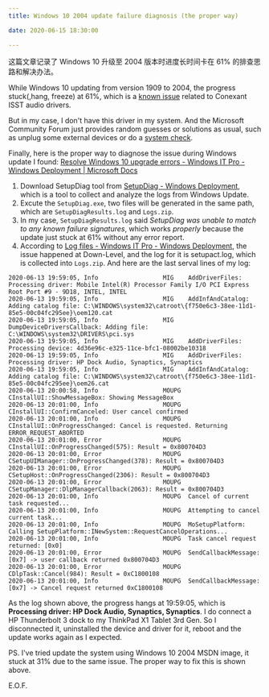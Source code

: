```yaml
---
title: Windows 10 2004 update failure diagnosis (the proper way)

date: 2020-06-15 18:30:00

---
```


这篇文章记录了 Windows 10 升级至 2004 版本时进度长时间卡在 61% 的排查思路和解决办法。

<escape><!-- more --></escape>

While Windows 10 updating from version 1909 to 2004, the progress stuck(,hang, freeze) at 61%, which is a [known issue](https://docs.microsoft.com/en-us/windows/release-information/status-windows-10-2004) related to Conexant ISST audio drivers.

But in my case, I don't have this driver in my system. And the Microsoft Community Forum just provides random guesses or solutions as usual, such as unplug some external devices or do a [system check](https://support.microsoft.com/en-gb/help/929833/use-the-system-file-checker-tool-to-repair-missing-or-corrupted-system). 

Finally, here is the proper way to diagnose the issue during Windows update I found: [Resolve Windows 10 upgrade errors - Windows IT Pro - Windows Deployment | Microsoft Docs](https://docs.microsoft.com/en-us/windows/deployment/upgrade/resolve-windows-10-upgrade-errors)

1. Download SetupDiag tool from [SetupDiag - Windows Deployment](https://docs.microsoft.com/en-us/windows/deployment/upgrade/setupdiag), which is a tool to collect and analyze the logs from Windows Update.
2. Excute the `SetupDiag.exe`, two files will be generated in the same path, which are `SetupDiagResults.log` and `Logs.zip`.
3. In my case, `SetupDiagResults.log` said *SetupDiag was unable to match to any known failure signatures*, which works *properly* because the update just stuck at 61% without any error report.
4. According to [Log files - Windows IT Pro - Windows Deployment](https://docs.microsoft.com/en-us/windows/deployment/upgrade/log-files), the issue happened at Down-Level, and the log for it is setupact.log, which is collected into `Logs.zip`. And here are the last serval lines of my log:

```
2020-06-13 19:59:05, Info                  MIG    AddDriverFiles: Processing driver: Mobile Intel(R) Processor Family I/O PCI Express Root Port #9 - 9D18, INTEL, INTEL
2020-06-13 19:59:05, Info                  MIG    AddInfAndCatalog: Adding catalog file: C:\WINDOWS\system32\catroot\{f750e6c3-38ee-11d1-85e5-00c04fc295ee}\oem120.cat
2020-06-13 19:59:05, Info                  MIG    DumpDeviceDriversCallback: Adding file: C:\WINDOWS\system32\DRIVERS\pci.sys
2020-06-13 19:59:05, Info                  MIG    AddDriverFiles: Processing device: 4d36e96c-e325-11ce-bfc1-08002be10318
2020-06-13 19:59:05, Info                  MIG    AddDriverFiles: Processing driver: HP Dock Audio, Synaptics, Synaptics
2020-06-13 19:59:05, Info                  MIG    AddInfAndCatalog: Adding catalog file: C:\WINDOWS\system32\catroot\{f750e6c3-38ee-11d1-85e5-00c04fc295ee}\oem26.cat
2020-06-13 20:00:58, Info                  MOUPG  CInstallUI::ShowMessageBox: Showing MessageBox
2020-06-13 20:01:00, Info                  MOUPG  CInstallUI::ConfirmCanceled: User cancel confirmed
2020-06-13 20:01:00, Info                  MOUPG  CInstallUI::OnProgressChanged: Cancel is requested. Returning ERROR_REQUEST_ABORTED
2020-06-13 20:01:00, Error                 MOUPG  CInstallUI::OnProgressChanged(575): Result = 0x800704D3
2020-06-13 20:01:00, Error                 MOUPG  CSetupUIManager::OnProgressChanged(378): Result = 0x800704D3
2020-06-13 20:01:00, Error                 MOUPG  CSetupHost::OnProgressChanged(2306): Result = 0x800704D3
2020-06-13 20:01:00, Error                 MOUPG  CSetupManager::DlpManagerCallback(2063): Result = 0x800704D3
2020-06-13 20:01:00, Info                  MOUPG  Cancel of current task requested...
2020-06-13 20:01:00, Info                  MOUPG  Attempting to cancel current task...
2020-06-13 20:01:00, Info                  MOUPG  MoSetupPlatform: Calling SetupPlatform::INewSystem::RequestCancelOperations...
2020-06-13 20:01:00, Info                  MOUPG  Task cancel request returned: [0x0]
2020-06-13 20:01:00, Error                 MOUPG  SendCallbackMessage: [0x7] -> user callback returned 0x800704D3
2020-06-13 20:01:00, Error                 MOUPG  CDlpTask::Cancel(984): Result = 0xC1800108
2020-06-13 20:01:00, Info                  MOUPG  SendCallbackMessage: [0x7] -> Cancel request returned 0xC1800108
```

As the log shown above, the progress hangs at 19:59:05, which is **Processing driver: HP Dock Audio, Synaptics, Synaptics**. I do connect a HP Thunderbolt 3 dock to my ThinkPad X1 Tablet 3rd Gen. So I disconnected it, uninstalled the device and driver for it, reboot and the update works again as I expected.

PS. I've tried update the system using Windows 10 2004 MSDN image, it stuck at 31% due to the same issue. The proper way to fix this is shown above.

E.O.F.
